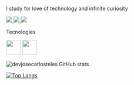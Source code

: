 I study for love of technology and infinite curiosity

 <a href="https://api.whatsapp.com/send?phone=5511992407129&text=Olá%code,%20tudo%20bem?" alt="WhatsApp">
  <img src="https://img.shields.io/badge/-WhatsApp-3CB371?style=flat-square&labelColor=3CB371&logo=whatsapp&logoColor=white"/>
</a>
<a href="https://www.facebook.com/josecarlos.teles.33/" alt="Facebook">
  <img src="https://img.shields.io/badge/-Facebook-4169E1?style=flat-square&labelColor=4169E1&logo=facebook&logoColor=white&link=https://www.facebook.com/"/>
</a>
<a href="https://www.instagram.com/j0se_n3t0" alt="Instagram">
  <img src="https://img.shields.io/badge/-Instagram-DF0174?style=flat-square&labelColor=DF0174&logo=instagram&logoColor=white&link=https://www.instagram.com/"/>
</a>

Tecnologies

<img width='40px' src="https://media-public.canva.com/MADnAwcGFgU/1/thumbnail_large.png" />
<img width='40px' src="https://media-public.canva.com/MADnA5ypSrY/1/thumbnail_large.png" />


![devjosecarlosteles GitHub stats](https://github-readme-stats.vercel.app/api?username=devjosecarlosteles&show_icons=true&theme=radical)

[![Top Langs](https://github-readme-stats.vercel.app/api/top-langs/?username=devjosecarlosteles&langs_count=8)](https://github.com/devjosecarlosteles/github-readme-stats)
